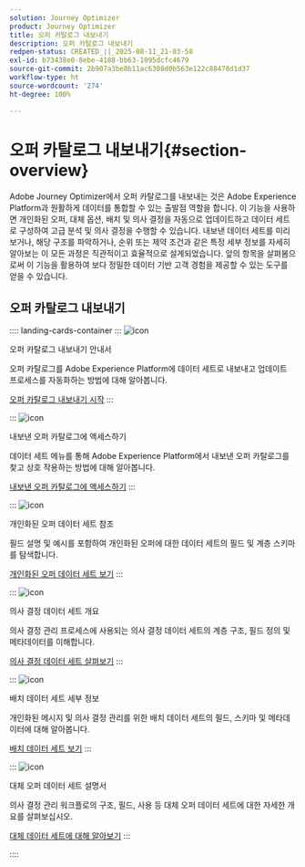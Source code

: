```yaml
---
solution: Journey Optimizer
product: Journey Optimizer
title: 오퍼 카탈로그 내보내기
description: 오퍼 카탈로그 내보내기
redpen-status: CREATED_||_2025-08-11_21-03-50
exl-id: b73438e0-8ebe-4188-bb63-1095dcfc4679
source-git-commit: 2b907a3be8b11ac6308d0b563e122c88478d1d37
workflow-type: ht
source-wordcount: '274'
ht-degree: 100%

---
```


# 오퍼 카탈로그 내보내기{#section-overview}

Adobe Journey Optimizer에서 오퍼 카탈로그를 내보내는 것은 Adobe Experience Platform과 원활하게 데이터를 통합할 수 있는 출발점 역할을 합니다. 이 기능을 사용하면 개인화된 오퍼, 대체 옵션, 배치 및 의사 결정을 자동으로 업데이트하고 데이터 세트로 구성하여 고급 분석 및 의사 결정을 수행할 수 있습니다. 내보낸 데이터 세트를 미리 보거나, 해당 구조를 파악하거나, 순위 또는 제약 조건과 같은 특정 세부 정보를 자세히 알아보는 이 모든 과정은 직관적이고 효율적으로 설계되었습니다. 앞의 항목을 살펴봄으로써 이 기능을 활용하여 보다 정밀한 데이터 기반 고객 경험을 제공할 수 있는 도구를 얻을 수 있습니다.

## 오퍼 카탈로그 내보내기

:::: landing-cards-container
:::
![icon](https://cdn.experienceleague.adobe.com/icons/circle-play.svg?lang=ko)

오퍼 카탈로그 내보내기 안내서

오퍼 카탈로그를 Adobe Experience Platform에 데이터 세트로 내보내고 업데이트 프로세스를 자동화하는 방법에 대해 알아봅니다.

[오퍼 카탈로그 내보내기 시작](../using/offers/export-catalog/get-started-export.md)
:::

:::
![icon](https://cdn.experienceleague.adobe.com/icons/list-check.svg?lang=ko)

내보낸 오퍼 카탈로그에 액세스하기

데이터 세트 메뉴를 통해 Adobe Experience Platform에서 내보낸 오퍼 카탈로그를 찾고 상호 작용하는 방법에 대해 알아봅니다.

[내보낸 오퍼 카탈로그에 액세스하기](../using/offers/export-catalog/access-dataset.md)
:::

:::
![icon](https://cdn.experienceleague.adobe.com/icons/code-branch.svg?lang=ko)

개인화된 오퍼 데이터 세트 참조

필드 설명 및 예시를 포함하여 개인화된 오퍼에 대한 데이터 세트의 필드 및 계층 스키마를 탐색합니다.

[개인화된 오퍼 데이터 세트 보기](../using/offers/export-catalog/export-offers.md)
:::

:::
![icon](https://cdn.experienceleague.adobe.com/icons/code-branch.svg?lang=ko)

의사 결정 데이터 세트 개요

의사 결정 관리 프로세스에 사용되는 의사 결정 데이터 세트의 계층 구조, 필드 정의 및 메타데이터를 이해합니다.

[의사 결정 데이터 세트 살펴보기](../using/offers/export-catalog/export-decisions.md)
:::

:::
![icon](https://cdn.experienceleague.adobe.com/icons/puzzle-piece.svg?lang=ko)

배치 데이터 세트 세부 정보

개인화된 메시지 및 의사 결정 관리를 위한 배치 데이터 세트의 필드, 스키마 및 메타데이터에 대해 알아봅니다.

[배치 데이터 세트 보기](../using/offers/export-catalog/export-placements.md)
:::

:::
![icon](https://cdn.experienceleague.adobe.com/icons/puzzle-piece.svg?lang=ko)

대체 오퍼 데이터 세트 설명서

의사 결정 관리 워크플로의 구조, 필드, 사용 등 대체 오퍼 데이터 세트에 대한 자세한 개요를 살펴보십시오.

[대체 데이터 세트에 대해 알아보기](../using/offers/export-catalog/export-fallback.md)
:::

::::
